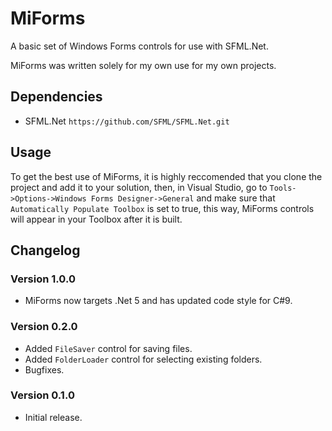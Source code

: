 ﻿# MiForms
A basic set of Windows Forms controls for use with SFML.Net.

MiForms was written solely for my own use for my own projects.

## Dependencies
- SFML.Net `https://github.com/SFML/SFML.Net.git`

## Usage
To get the best use of MiForms, it is highly reccomended that you clone the project and add it to
your solution, then, in Visual Studio, go to `Tools->Options->Windows Forms Designer->General` and
make sure that `Automatically Populate Toolbox` is set to true, this way, MiForms controls will
appear in your Toolbox after it is built.

## Changelog

### Version 1.0.0
- MiForms now targets .Net 5 and has updated code style for C#9.

### Version 0.2.0
- Added `FileSaver` control for saving files.
- Added `FolderLoader` control for selecting existing folders.
- Bugfixes.

### Version 0.1.0
- Initial release.
